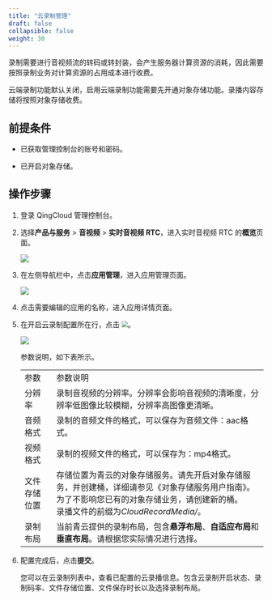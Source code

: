 ```yaml
---
title: "云录制管理"
draft: false
collapsible: false
weight: 30
---
```


录制需要进行音视频流的转码或转封装，会产生服务器计算资源的消耗，因此需要按照录制业务对计算资源的占用成本进行收费。

云端录制功能默认关闭，启用云端录制功能需要先开通对象存储功能。录播内容存储将按照对象存储收费。

## 前提条件

- 已获取管理控制台的账号和密码。

- 已开启对象存储。

## 操作步骤

1. 登录 QingCloud 管理控制台。

2. 选择**产品与服务** > **音视频** > **实时音视频 RTC**，进入实时音视频 RTC 的**概览**页面。

   ![](../../_images/qs_app_list.png)

3. 在左侧导航栏中，点击**应用管理**，进入应用管理页面。

   ![](../../_images/um_app_list.png)

4. 点击需要编辑的应用的名称，进入应用详情页面。

5. 在开启云录制配置所在行，点击 <img src="../../_images/icon_closed.png" style="zoom:75%;" />。

   ![](../../_images/um_edit_cloudlive.png)

   参数说明，如下表所示。

   <table class="table table-bordered table-striped table-condensed">
     <tr>
       <td>
         参数
       </td>
       <td>
         参数说明
       </td>
     </tr>
       <tr>
       <td>
         分辨率
       </td>
       <td>
         录制音视频的分辨率。分辨率会影响音视频的清晰度，分辨率低图像比较模糊，分辨率高图像更清晰。
       </td>
     </tr>
     <tr>
       <td>
         音频格式
       </td>
       <td>
         录制的音频文件的格式，可以保存为音频文件：aac格式。
       </td>
     </tr>
       <tr>
       <td>
         视频格式
       </td>
       <td>
         录制的视频文件的格式，可以保存为：mp4格式。
       </td>
     </tr>
         <tr>
       <td>
         文件存储位置
       </td>
       <td>
         存储位置为青云的对象存储服务。请先开启对象存储服务，并创建桶，详细请参见《对象存储服务用户指南》。<br />为了不影响您已有的对象存储业务，请创建新的桶。<br />录播文件的前缀为<i>CloudRecordMedia/</i>。
       </td>
     </tr>
         <tr>
       <td>
         录制布局
       </td>
       <td>
         当前青云提供的录制布局，包含<b>悬浮布局</b>、<b>自适应布局</b>和<b>垂直布局</b>。请根据您实际情况进行选择。
       </td>
     </tr>
   </table>

6. 配置完成后，点击**提交**。

   您可以在云录制列表中，查看已配置的云录播信息。包含云录制开启状态、录制码率、文件存储位置、文件保存时长以及选择录制布局。

